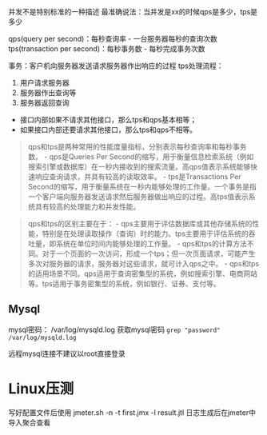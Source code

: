 
并发不是特别标准的一种描述
最准确说法：当并发是xx的时候qps是多少，tps是多少

qps(query per second)：每秒查询率 - 一台服务器每秒的查询次数
tps(transaction per second)：每秒事务数 - 每秒完成事务次数

事务：客户机向服务器发送请求服务器作出响应的过程
tps处理流程：
1. 用户请求服务器
2. 服务器作出查询等
3. 服务器返回查询

- 接口内部如果不请求其他接口，那么tps和qps基本相等；
- 如果接口内部还要请求其他接口，那么tps和qps不相等。

> qps和tps是两种常用的性能度量指标，分别表示每秒查询率和每秒事务数。
	- qps是Queries Per Second的缩写，用于衡量信息检索系统（例如搜索引擎或数据库）在一秒内接收到的搜索流量。高qps值表示系统能够快速响应查询请求，并具有较高的读取效率。
	- tps是Transactions Per Second的缩写，用于衡量系统在一秒内能够处理的工作量。一个事务是指一个客户端向服务器发送请求然后服务器做出响应的过程。高tps值表示系统具有较高的处理能力和并发性能。


>qps和tps的区别主要在于：
	- qps主要用于评估数据库或其他存储系统的性能，特别是在处理读取操作（查询）时的能力。tps主要用于评估系统的吞吐量，即系统在单位时间内能够处理的工作量。
	- qps和tps的计算方法不同。对于一个页面的一次访问，形成一个tps；但一次页面请求，可能产生多次对服务器的请求，服务器对这些请求，就可计入qps之中。
	- qps和tps的适用场景不同。qps适用于查询密集型的系统，例如搜索引擎、电商网站等。tps适用于事务密集型的系统，例如银行、证券、支付等。

## Mysql

mysql密码：
/var/log/mysqld.log
获取mysql密码 `grep "password" /var/log/mysqld.log`

远程mysql连接不建议以root直接登录

# Linux压测

写好配置文件后使用
jmeter.sh -n -t first.jmx -l result.jtl
日志生成后在jmeter中导入聚合查看





